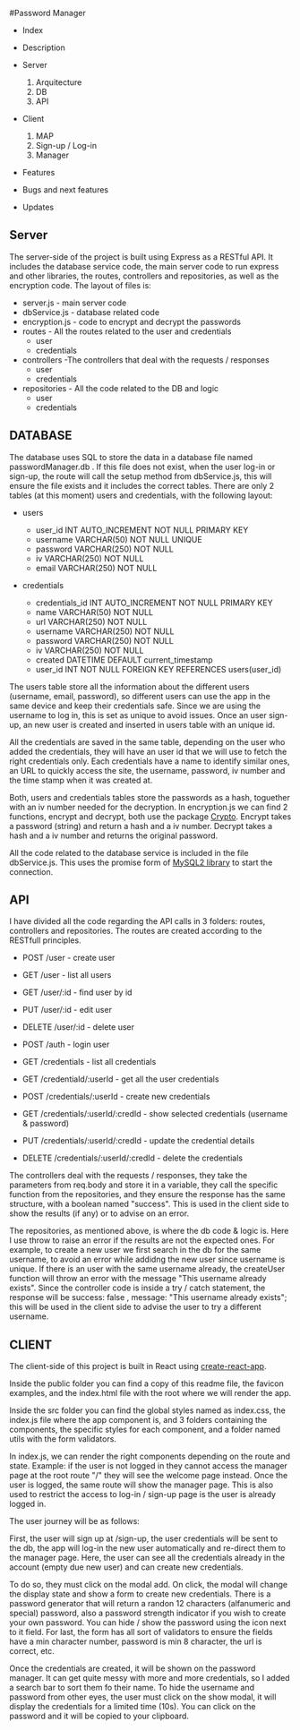 #Password Manager

- Index
- Description
- Server

  1. Arquitecture
  2. DB
  3. API

- Client

  1. MAP
  2. Sign-up / Log-in
  3. Manager

- Features

- Bugs and next features

- Updates

## Server

The server-side of the project is built using Express as a RESTful API. It includes the database service code, the main server code to run express and other libraries, the routes, controllers and repositories, as well as the encryption code. The layout of files is:

- server.js - main server code
- dbService.js - database related code
- encryption.js - code to encrypt and decrypt the passwords
- routes - All the routes related to the user and credentials
  - user
  - credentials
- controllers -The controllers that deal with the requests / responses
  - user
  - credentials
- repositories - All the code related to the DB and logic
  - user
  - credentials

## DATABASE

The database uses SQL to store the data in a database file named passwordManager.db . If this file does not exist, when the user log-in or sign-up, the route will call the setup method from dbService.js, this will ensure the file exists and it includes the correct tables. There are only 2 tables (at this moment) users and credentials, with the following layout:

- users

  - user_id INT AUTO_INCREMENT NOT NULL PRIMARY KEY
  - username VARCHAR(50) NOT NULL UNIQUE
  - password VARCHAR(250) NOT NULL
  - iv VARCHAR(250) NOT NULL
  - email VARCHAR(250) NOT NULL

- credentials
  - credentials_id INT AUTO_INCREMENT NOT NULL PRIMARY KEY
  - name VARCHAR(50) NOT NULL
  - url VARCHAR(250) NOT NULL
  - username VARCHAR(250) NOT NULL
  - password VARCHAR(250) NOT NULL
  - iv VARCHAR(250) NOT NULL
  - created DATETIME DEFAULT current_timestamp
  - user_id INT NOT NULL FOREIGN KEY REFERENCES users(user_id)

The users table store all the information about the different users (username, email, password), so different users can use the app in the same device and keep their credentials safe. Since we are using the username to log in, this is set as unique to avoid issues. Once an user sign-up, an new user is created and inserted in users table with an unique id.

All the credentials are saved in the same table, depending on the user who added the credentials, they will have an user id that we will use to fetch the right credentials only. Each credentials have a name to identify similar ones, an URL to quickly access the site, the username, password, iv number and the time stamp when it was created at.

Both, users and credentials tables store the passwords as a hash, toguether with an iv number needed for the decryption. In encryption.js we can find 2 functions, encrypt and decrypt, both use the package [Crypto](https://www.npmjs.com/package/crypto-js). Encrypt takes a password (string) and return a hash and a iv number. Decrypt takes a hash and a iv number and returns the original password.

All the code related to the database service is included in the file dbService.js. This uses the promise form of [MySQL2 library](https://www.npmjs.com/package/mysql2) to start the connection.

## API

I have divided all the code regarding the API calls in 3 folders: routes, controllers and repositories. The routes are created according to the RESTfull principles.

- POST /user - create user
- GET /user - list all users
- GET /user/:id - find user by id
- PUT /user/:id - edit user
- DELETE /user/:id - delete user
- POST /auth - login user

- GET /credentials - list all credentials
- GET /credentiald/:userId - get all the user credentials
- POST /credentials/:userId - create new credentials
- GET /credentials/:userId/:credId - show selected credentials (username & password)
- PUT /credentials/:userId/:credId - update the credential details
- DELETE /credentials/:userId/:credId - delete the credentials

The controllers deal with the requests / responses, they take the parameters from req.body and store it in a variable, they call the specific function from the repositories, and they ensure the response has the same structure, with a boolean named "success". This is used in the client side to show the results (if any) or to advise on an error.

The repositories, as mentioned above, is where the db code & logic is. Here I use throw to raise an error if the results are not the expected ones. For example, to create a new user we first search in the db for the same username, to avoid an error while addidng the new user since username is unique. If there is an user with the same username already, the createUser function will throw an error with the message "This username already exists". Since the controller code is inside a try / catch statement, the response will be success: false , message: "This username already exists"; this will be used in the client side to advise the user to try a different username.

## CLIENT

The client-side of this project is built in React using [create-react-app](https://www.npmjs.com/package/create-react-app).

Inside the public folder you can find a copy of this readme file, the favicon examples, and the index.html file with the root where we will render the app.

Inside the src folder you can find the global styles named as index.css, the index.js file where the app component is, and 3 folders containing the components, the specific styles for each component, and a folder named utils with the form validators.

In index.js, we can render the right components depending on the route and state. Example: if the user is not logged in they cannot access the manager page at the root route "/" they will see the welcome page instead. Once the user is logged, the same route will show the manager page. This is also used to restrict the access to log-in / sign-up page is the user is already logged in.

The user journey will be as follows:

First, the user will sign up at /sign-up, the user credentials will be sent to the db, the app will log-in the new user automatically and re-direct them to the manager page. Here, the user can see all the credentials already in the account (empty due new user) and can create new credentials.

To do so, they must click on the modal add. On click, the modal will change the display state and show a form to create new credentials. There is a password generator that will return a randon 12 characters (alfanumeric and special) password, also a password strength indicator if you wish to create your own password. You can hide / show the password using the icon next to it field. For last, the form has all sort of validators to ensure the fields have a min character number, password is min 8 character, the url is correct, etc.

Once the credentials are created, it will be shown on the password manager. It can get quite messy with more and more credentials, so I added a search bar to sort them fo their name. To hide the username and password from other eyes, the user must click on the show modal, it will display the credentials for a limited time (10s). You can click on the password and it will be copied to your clipboard.
